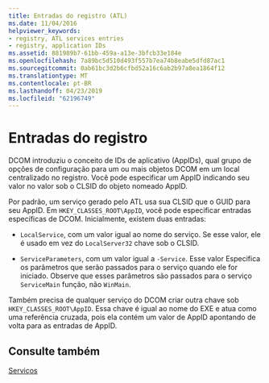 ```yaml
---
title: Entradas do registro (ATL)
ms.date: 11/04/2016
helpviewer_keywords:
- registry, ATL services entries
- registry, application IDs
ms.assetid: 881989b7-61bb-459a-a13e-3bfcb33e184e
ms.openlocfilehash: 7a89bc5d510d493f557b7ea74b8eabe5dfd87ac1
ms.sourcegitcommit: 0ab61bc3d2b6cfbd52a16c6ab2b97a8ea1864f12
ms.translationtype: MT
ms.contentlocale: pt-BR
ms.lasthandoff: 04/23/2019
ms.locfileid: "62196749"
---
```

# <a name="registry-entries"></a>Entradas do registro

DCOM introduziu o conceito de IDs de aplicativo (AppIDs), qual grupo de opções de configuração para um ou mais objetos DCOM em um local centralizado no registro. Você pode especificar um AppID indicando seu valor no valor sob o CLSID do objeto nomeado AppID.

Por padrão, um serviço gerado pelo ATL usa sua CLSID que o GUID para seu AppID. Em `HKEY_CLASSES_ROOT\AppID`, você pode especificar entradas específicas de DCOM. Inicialmente, existem duas entradas:

- `LocalService`, com um valor igual ao nome do serviço. Se esse valor, ele é usado em vez do `LocalServer32` chave sob o CLSID.

- `ServiceParameters`, com um valor igual a `-Service`. Esse valor Especifica os parâmetros que serão passados para o serviço quando ele for iniciado. Observe que esses parâmetros são passados para o serviço `ServiceMain` função, não `WinMain`.

Também precisa de qualquer serviço do DCOM criar outra chave sob `HKEY_CLASSES_ROOT\AppID`. Essa chave é igual ao nome do EXE e atua como uma referência cruzada, pois ela contém um valor de AppID apontando de volta para as entradas de AppID.

## <a name="see-also"></a>Consulte também

[Serviços](../atl/atl-services.md)

